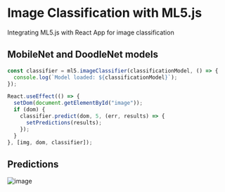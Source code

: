 # Image Classification with ML5.js 
Integrating ML5.js with React App for image classification
## MobileNet and DoodleNet models
```javascript
const classifier = ml5.imageClassifier(classificationModel, () => {
  console.log(`Model loaded: ${classificationModel}`);
});

React.useEffect(() => {
  setDom(document.getElementById("image"));
  if (dom) {
    classifier.predict(dom, 5, (err, results) => {
      setPredictions(results);
    });
  }
}, [img, dom, classifier]);
```
## Predictions
![image](https://user-images.githubusercontent.com/52897657/135706181-51508d62-4bfb-482f-8710-f5496c8f6caf.png)
